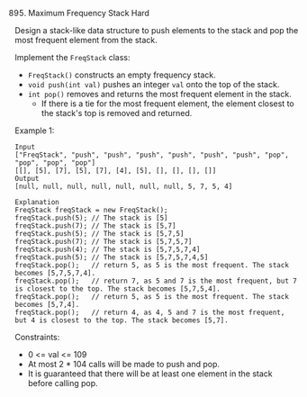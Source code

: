 895. Maximum Frequency Stack
Hard

Design a stack-like data structure to push elements to the stack and pop the most frequent element from the stack.

Implement the `FreqStack` class:

 - `FreqStack()` constructs an empty frequency stack.
 - `void push(int val)` pushes an integer `val` onto the top of the stack.
 - `int pop()` removes and returns the most frequent element in the stack. 
   - If there is a tie for the most frequent element, the element closest to the stack's top is removed and returned.
 

Example 1:

```
Input
["FreqStack", "push", "push", "push", "push", "push", "push", "pop", "pop", "pop", "pop"]
[[], [5], [7], [5], [7], [4], [5], [], [], [], []]
Output
[null, null, null, null, null, null, null, 5, 7, 5, 4]

Explanation
FreqStack freqStack = new FreqStack();
freqStack.push(5); // The stack is [5]
freqStack.push(7); // The stack is [5,7]
freqStack.push(5); // The stack is [5,7,5]
freqStack.push(7); // The stack is [5,7,5,7]
freqStack.push(4); // The stack is [5,7,5,7,4]
freqStack.push(5); // The stack is [5,7,5,7,4,5]
freqStack.pop();   // return 5, as 5 is the most frequent. The stack becomes [5,7,5,7,4].
freqStack.pop();   // return 7, as 5 and 7 is the most frequent, but 7 is closest to the top. The stack becomes [5,7,5,4].
freqStack.pop();   // return 5, as 5 is the most frequent. The stack becomes [5,7,4].
freqStack.pop();   // return 4, as 4, 5 and 7 is the most frequent, but 4 is closest to the top. The stack becomes [5,7].
```

Constraints:

- 0 <= val <= 109
- At most 2 * 104 calls will be made to push and pop.
- It is guaranteed that there will be at least one element in the stack before calling pop.